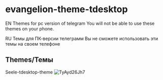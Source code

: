 # evangelion-theme-tdesktop
EN
Themes for pc version of telegram
You will not be able to use these themes on your phone.

RU
Темы для ПК-версии телеграмм
Вы не сможете использовать эти темы на своем телефоне



Themes/Темы
-----------
Seele-tdesktop-theme
![TyAyd26Jh7](https://github.com/senixsenpai/evangelion-theme-tdesktop/assets/139440536/6d8e45c4-0fbe-4a35-8e18-56ca216ef042)


